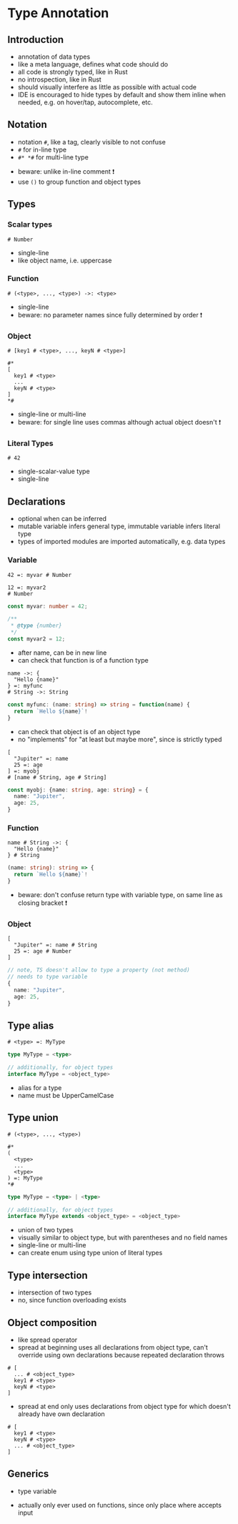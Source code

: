 # Type Annotation



## Introduction

- annotation of data types
- like a meta language, defines what code should do
- all code is strongly typed, like in Rust
- no introspection, like in Rust
- should visually interfere as little as possible with actual code
- IDE is encouraged to hide types by default and show them inline when needed, e.g. on hover/tap, autocomplete, etc.



## Notation

- notation `#`, like a tag, clearly visible to not confuse
- `#` for in-line type
- `#* *#` for multi-line type
<!-- todo: good idea? only useful in variable declarations... -->
- beware: unlike in-line comment ❗️
- use `()` to group function and object types



## Types

### Scalar types

```
# Number
```

- single-line
- like object name, i.e. uppercase

### Function

```
# (<type>, ..., <type>) ->: <type>
```

- single-line
- beware: no parameter names since fully determined by order ❗️

### Object

```
# [key1 # <type>, ..., keyN # <type>]
```

```
#*
[
  key1 # <type>
  ...
  keyN # <type>
]
*#
```

- single-line or multi-line
- beware: for single line uses commas although actual object doesn't ❗️

### Literal Types

```
# 42
```

- single-scalar-value type
- single-line



## Declarations

- optional when can be inferred
- mutable variable infers general type, immutable variable infers literal type
- types of imported modules are imported automatically, e.g. data types

### Variable

```
42 =: myvar # Number

12 =: myvar2
# Number
```

```ts
const myvar: number = 42;

/**
 * @type {number}
 */
const myvar2 = 12;
```

- after name, can be in new line
- can check that function is of a function type

```
name ->: {
  "Hello {name}"
} =: myfunc
# String ->: String
```

```ts
const myfunc: (name: string) => string = function(name) {
  return `Hello ${name}`!
}
```

- can check that object is of an object type
- no "implements" for "at least but maybe more", since is strictly typed

```
[
  "Jupiter" =: name
  25 =: age
] =: myobj
# [name # String, age # String]
```

```ts
const myobj: {name: string, age: string} = {
  name: "Jupiter",
  age: 25,
}
```

### Function

```
name # String ->: {
  "Hello {name}"
} # String
```

```ts
(name: string): string => {
  return `Hello ${name}`!
}
```

- beware: don't confuse return type with variable type, on same line as closing bracket ❗️

### Object

```
[
  "Jupiter" =: name # String
  25 =: age # Number
]
```

```ts
// note, TS doesn't allow to type a property (not method)
// needs to type variable
{
  name: "Jupiter",
  age: 25,
}
```



## Type alias

```
# <type> =: MyType
```

```ts
type MyType = <type>

// additionally, for object types
interface MyType = <object_type>
```

- alias for a type
- name must be UpperCamelCase



## Type union

```
# (<type>, ..., <type>)
```

```
#*
(
  <type>
  ...
  <type>
) =: MyType
*#
```

```ts
type MyType = <type> | <type>

// additionally, for object types
interface MyType extends <object_type> = <object_type>
```

- union of two types
- visually similar to object type, but with parentheses and no field names
- single-line or multi-line
- can create enum using type union of literal types
<!-- todo: how to use fields on enum, like in Rust? can't use complex type since has no would loose "name" -->



## Type intersection

- intersection of two types
- no, since function overloading exists
<!-- todo: good idea/ -->



## Object composition

- like spread operator
- spread at beginning uses all declarations from object type, can't override using own declarations because repeated declaration throws

```
# [
  ... # <object_type>
  key1 # <type>
  keyN # <type>
]
```

- spread at end only uses declarations from object type for which doesn't already have own declaration

```
# [
  key1 # <type>
  keyN # <type>
  ... # <object_type>
]
```



## Generics

- type variable
<!-- todo: how to write it?
Just use name? But then can't differentiate from spelling mistake for existing type
-->
- actually only ever used on functions, since only place where accepts input
<!-- todo: not on objects? not on type variables? -->
